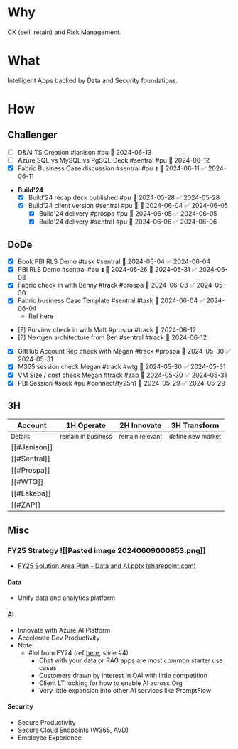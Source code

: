 # Why 
CX (sell, retain) and Risk Management. 
# What 
Intelligent Apps backed by Data and Security foundations. 
# How 
## Challenger 
- [ ] D&AI TS Creation #janison #pu 📅 2024-06-13 
- [ ] Azure SQL vs MySQL vs PgSQL Deck #sentral #pu 📅 2024-06-12 
- [x] Fabric Business Case discussion #sentral #pu ⏫ 📅 2024-06-11 ✅ 2024-06-11
- **Build'24**
	- [x] Build'24 recap deck published #pu 📅 2024-05-28 ✅ 2024-05-28
	- [x] Build'24 client version #sentral #pu 🔺 📅 2024-06-04 ✅ 2024-06-05
		- [x] Build'24 delivery #prospa #pu 📅 2024-06-05 ✅ 2024-06-05
		- [x] Build'24 delivery  #sentral #pu 📅 2024-06-06 ✅ 2024-06-06
## DoDe
- [x] Book PBI RLS Demo #task #sentral 📅 2024-06-04 ✅ 2024-06-04
- [x] PBI RLS Demo  #sentral #pu ⏫ 🛫 2024-05-26 📅 2024-05-31 ✅ 2024-06-03
- [x] Fabric check in with Benny #track #prospa 📅 2024-06-03 ✅ 2024-05-30
- [x] Fabric business Case Template #sentral #task 📅 2024-06-04 ✅ 2024-06-04
	- Ref [here](https://clouddamcdnprodep.azureedge.net/gdc/gdcNmofCN/original) 
- [?] Purview check in with Matt #prospa #track 📅 2024-06-12
- [?] Nextgen architecture from Ben #sentral #track 📅 2024-06-12
- [x] GitHub Account Rep check with Megan #track #prospa 📅 2024-05-30 ✅ 2024-05-31
- [x] M365 session check Megan #track #wtg 📅 2024-05-30 ✅ 2024-05-31
- [x] VM Size / cost check Megan #track  #zap 📅 2024-05-30 ✅ 2024-05-31
- [x] PBI Session  #seek #pu #connect/fy25h1 📅 2024-05-29 ✅ 2024-05-29
## 3H
| Account            | 1H Operate                    | 2H Innovate                | 3H Transform                 |
| ------------------ | ----------------------------- | -------------------------- | ---------------------------- |
| <sup>Details</sup> | <sup>remain in business</sup> | <sup>remain relevant</sup> | <sup>define new market</sup> |
| [[#Janison]]       |                               |                            |                              |
| [[#Sentral]]       |                               |                            |                              |
| [[#Prospa]]        |                               |                            |                              |
| [[#WTG]]           |                               |                            |                              |
| [[#Lakeba]]        |                               |                            |                              |
| [[#ZAP]]           |                               |                            |                              |
## Misc 
### FY25 Strategy ![[Pasted image 20240609000853.png]]
- [FY25 Solution Area Plan - Data and AI.pptx (sharepoint.com)](https://microsoft.sharepoint.com/:p:/r/teams/FYPlanningArchive-Holding/_layouts/15/Doc.aspx?sourcedoc=%7BF916C25E-0B5B-4681-B42E-79243A9FB827%7D&file=FY25%20Solution%20Area%20Plan%20-%20Data%20and%20AI.pptx&action=edit&mobileredirect=true&DefaultItemOpen=1) 
#### Data 
- Unify data and analytics platform 
#### AI 
 - Innovate with Azure AI Platform 
 - Accelerate Dev Productivity
 - Note 
	 - #lol from FY24 (ref [here](https://microsoft.sharepoint.com/:p:/r/teams/AISolutionsTeam/_layouts/15/Doc.aspx?sourcedoc=%7BD4D0D72A-73B7-497B-A116-20E1B2719E25%7D&file=FY25%20AI%20Strategy%20-%20DRAFT.pptx&action=edit&mobileredirect=true&DefaultItemOpen=1&share=IQEq19DUt3N7SaEWIOGycZ4lAaodLW_7l24glCJ8eczgj-g), slide #4)
		- Chat with your data or RAG apps are most common starter use cases
		- Customers drawn by interest in OAI with little competition 
		- Client LT looking for how to enable AI across Org 
		- Very little expansion into other AI services like PromptFlow 
#### Security 
 - Secure Productivity 
 - Secure Cloud Endpoints (W365, AVD)
 - Employee Experience 

